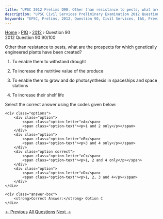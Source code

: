 ```yaml
---
title: "UPSC 2012 Prelims Q90: Other than resistance to pests, what are the prospects for w..."
description: "UPSC Civil Services Preliminary Examination 2012 Question 90 with options and answer"
keywords: "UPSC, Prelims, 2012, Question 90, Civil Services, IAS, Previous Year Questions"
---
```


<nav class="breadcrumb">
    <a href="../../">Home</a>
    <span>›</span>
    <a href="../">PIQ</a>
    <span>›</span>
    <a href="./">2012</a>
    <span>›</span>
    <span>Question 90</span>
</nav>

<div class="question-header">
    <div class="question-meta">
        <span class="year-badge">2012</span>
        <span class="question-number">Question 90</span>
        <span class="progress">90/100</span>
    </div>
    <div class="progress-bar">
        <div class="progress-fill" style="width: 90.0%"></div>
    </div>
</div>

<div class="question-content">
    <div class="question-text">
        <p>Other than resistance to pests, what are the prospects for which genetically engineered plants have been created?</p>
<ol>
<li>
<p>To enable them to withstand drought</p>
</li>
<li>
<p>To increase the nutritive value of the produce</p>
</li>
<li>
<p>To enable them to grow and do photosynthesis in spaceships and space stations</p>
</li>
<li>
<p>To increase their shelf life</p>
</li>
</ol>
<p>Select the correct answer using the codes given below:</p>
    </div>
    
    <div class="options">
        <div class="option">
            <span class="option-letter">A</span>
            <span class="option-text"><p>1 and 2 only</p></span>
        </div>
        <div class="option">
            <span class="option-letter">B</span>
            <span class="option-text"><p>3 and 4 only</p></span>
        </div>
        <div class="option correct">
            <span class="option-letter">C</span>
            <span class="option-text"><p>1, 2 and 4 only</p></span>
        </div>
        <div class="option">
            <span class="option-letter">D</span>
            <span class="option-text"><p>1, 2, 3 and 4</p></span>
        </div>
    </div>

    <div class="answer-box">
        <strong>Correct Answer:</strong> Option C
    </div>
</div>

<div class="question-nav">
    <a href="../q089-what-are-the-reasons-for-the-peoples-resistance-to/" class="nav-btn prev">← Previous</a>
    <a href="../" class="nav-btn center">All Questions</a>
    <a href="../q091-consider-the-following-statements-the-most-effecti/" class="nav-btn next">Next →</a>
</div>
